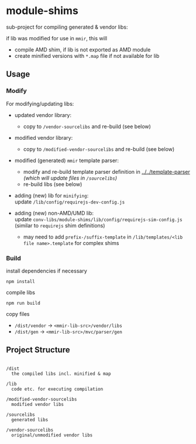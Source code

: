 # module-shims

sub-project for compiling generated & vendor libs:

if lib was modified for use in `mmir`, this will
 * compile AMD shim, if lib is not exported as AMD module
 * create minified versions with `*.map` file if not available for lib

## Usage

### Modify

For modifying/updating libs:

 * updated vendor library:
   * copy to `/vendor-sourcelibs` and re-build (see below)

 * modified vendor library:
   * copy to `/modified-vendor-sourcelibs` and re-build (see below)

 * modified (generated) `mmir` template parser:
   * modify and re-build template parser definition in [../../template-parser](../../template-parser/README.md)
     _(which will update files in `/sourcelibs`)_
   * re-build libs (see below)

 * adding (new) lib for `minifying`:  
   update `/lib/config/requirejs-dev-config.js`

 * adding (new) non-AMD/UMD lib:  
   update `conv-libs/module-shims/lib/config/requirejs-sim-config.js` (similar to `requirejs` shim definitions)
   * may need to add `prefix-/suffix-template` in `/lib/templates/<lib file name>.template`
     for complex shims

### Build

install dependencies if necessary

    npm install

compile libs

    npm run build

copy files

 * `/dist/vendor` -> `<mmir-lib-src>/vendor/libs`
 * `/dist/gen` -> `<mmir-lib-src>/mvc/parser/gen`

## Project Structure

```

/dist
  the compiled libs incl. minified & map

/lib
  code etc. for executing compilation

/modified-vendor-sourcelibs
  modified vendor libs

/sourcelibs
  generated libs

/vendor-sourcelibs
  original/unmodified vendor libs

```
